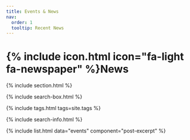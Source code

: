 ```yaml
---
title: Events & News
nav:
  order: 1
  tooltip: Recent News
---
```


# {% include icon.html icon="fa-light fa-newspaper" %}News

<!-- TODO: Add content here. -->

{% include section.html %}

{% include search-box.html %}

{% include tags.html tags=site.tags %}

{% include search-info.html %}

{% include list.html data="events" component="post-excerpt" %}
